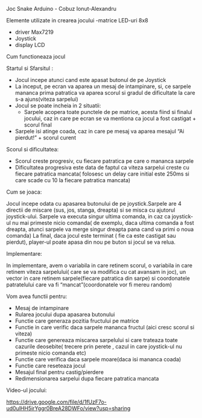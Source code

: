 Joc Snake Arduino - Cobuz Ionut-Alexandru

Elemente utilizate in crearea jocului
-matrice LED-uri 8x8
- driver Max7219
- Joystick
- display LCD

Cum functioneaza jocul

Startul si Sfarsitul :
-	Jocul incepe atunci cand este apasat butonul de pe Joystick
-	La inceput, pe ecran va aparea un mesaj de intampinare, si, ce sarpele mananca prima patratica va aparea scorul si gradul de dificultate la care s-a ajuns(viteza sarpelui)
-	Jocul se poate incheia in 2 situatii:
    - Sarpele acopera toate punctele de pe matrice, acesta fiind si finalul jocului, caz in care pe ecran se va mentiona ca jocul a fost castigat + scorul final
- Sarpele isi atinge coada, caz in care pe mesaj va aparea mesajul “Ai pierdut!” + scorul curent

Scorul si dificultatea:

-	Scorul creste progresiv, cu fiecare patratica pe care o mananca sarpele
-	Dificultatea progresiva este data de faptul ca viteza sarpelui creste cu fiecare patratica mancata( folosesc un delay care initial este 250ms si care scade cu 10 la fiecare patratica mancata)

Cum se joaca:

   Jocul incepe odata cu apasarea butonului de pe joystick.Sarpele are 4 directii de miscare (sus, jos, stanga, dreapta) si se misca cu ajutorul joystick-ului. Sarpele va executa singur ultima comanda, in caz ca joystick-ul nu mai primeste nicio comanda( de exemplu, daca ultima comanda a fost dreapta, atunci sarpele va merge singur dreapta pana cand va primi o noua comanda)
   La final, daca jocul este terminat ( fie ca este castigat sau pierdut), player-ul poate apasa din nou pe buton si jocul se va relua.
   
Implementare:

In implementare, avem o variabila in care retinem scorul, o variabila in care retinem viteza sarpelului( care se va modifica cu cat avansam in joc), un vector in care retinem sarpele(fiecare patratica din sarpe) si coordonatele patratelului care va fi “mancat”(coordonatele vor fi mereu random)

Vom avea functii pentru:
-	Mesaj de intampinare
-	Rularea jocului dupa apasarea butonului
-	Functie care generaza pozitia fructului pe matrice 
-	Functie in care verific daca sarpele mananca fructul (aici cresc scorul si viteza)
-	Functie care genereaza miscarea sarpelului si care trateaza toate cazurile deosebite( trecere prin perete , cazul in care joystick-ul nu primeste nicio comanda etc)
-	Functie care verifica daca sarpele moare(daca isi mananca coada)
-	Functie care reseteaza jocul
-	Mesajul final pentru castig/pierdere
-	Redimensionarea sarpelui dupa fiecare patratica mancata

Video-ul jocului:

https://drive.google.com/file/d/1fUzF7o-ud0ulHH5irYggr0BreA28DWFo/view?usp=sharing
